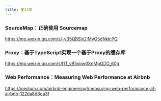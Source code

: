 ```yaml
---
title: 第34期
---
```


### SourceMap：正确使用 Sourcemap

https://mp.weixin.qq.com/s/-y35QBSIx2jMvG5dNklcPQ

### Proxy：基于TypeScript实现一个基于Proxy的缓存库

https://mp.weixin.qq.com/s/l1T_vB5vbw0XnMgQDO_60g

### Web Performance：Measuring Web Performance at Airbnb

https://medium.com/airbnb-engineering/measuring-web-performance-at-airbnb-122da8d3ea3f

